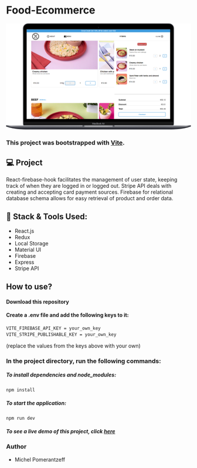 # Food-Ecommerce

![food-ecommerce](./public/e-commerce.png)

### This project was bootstrapped with [Vite](https://vitejs.dev/guide/).

## 💻 Project

React-firebase-hook facilitates the management of user state, keeping track of when they are logged in or logged out. Stripe API deals with creating and accepting card payment sources. Firebase for relational database schema allows for easy retrieval of product and order data.

## 🚀 Stack & Tools Used:
- React.js
- Redux
- Local Storage
- Material UI
- Firebase
- Express
- Stripe API

## How to use?

#### Download this repository

#### Create a .env file and add the following keys to it:
```bash
VITE_FIREBASE_API_KEY = your_own_key
VITE_STRIPE_PUBLISHABLE_KEY = your_own_key
```
(replace the values from the keys above with your own)


### In the project directory, run the following commands:
##### To install dependencies and node_modules:
```bash
npm install
```

##### To start the application:

```bash
npm run dev
```
##### To see a live demo of this project, click [here](https://theone-ecommerce.netlify.app/)

### Author
- Michel Pomerantzeff
